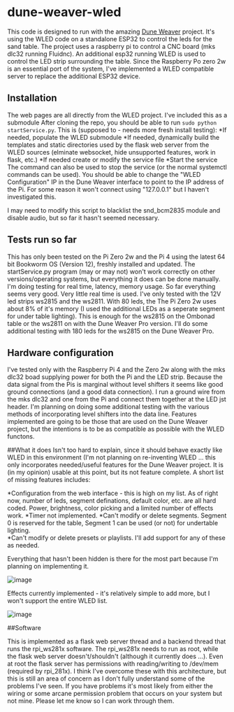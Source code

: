# dune-weaver-wled

This code is designed to run with the amazing [Dune Weaver](https://github.com/tuanchris/dune-weaver) project.  It's using the WLED code on a standalone ESP32 to control the leds for the sand table.   The project uses a raspberry pi to control a CNC board (mks dlc32 running Fluidnc).   An additional esp32 running WLED is used to control the LED strip surrounding the table.    Since the Raspberry Po zero 2w is an essential port of the system, I've implemented a WLED compatible server to replace the additional ESP32 device. 

## Installation

The web pages are all directly from the WLED project.  I've included this as a submodule  After cloning the repo, you should be able to run ```sudo python startService.py```.  This is (supposed to - needs more fresh install testing):
*If needed, populate the WLED submodule 
*If needed, dynamically build the templates and static directories used by the flask web server from the WLED sources (elminate websocket, hide unsupported features, work in flask, etc.) 
*If needed create or modify the service file
*Start the service
The command can also be used to stop the service (or the normal systemctl commands can be used).   You should be able to change the "WLED Configuration" IP in the Dune Weaver interface to point to the IP address of the Pi.  For some reason it won't connect using "127.0.0.1" but I haven't investigated this.

I may need to  modify this script to blacklist the snd_bcm2835 module and disable audio, but so far it hasn't seemed necessary.

## Tests run so far
This has only been tested on the Pi Zero 2w and the Pi 4 using the latest 64 bit Bookworm OS (Version 12), freshly installed and updated.   The startService.py program (may or may not) won't work correctly on other versions/operating systems, but everything it does can be done manually.   I'm doing testing for real time, latency, memory usage.  So far everything seems very good.  Very little real time is used.  I've only tested with the 12V led strips ws2815 and the ws2811.   With 80 leds,  the The Pi Zero 2w uses about 8% of it's memory (I used the additional LEDs as a seperate segment for under table lighting).   This is enough for the ws2815 on the Ombonad table or the ws2811 on with the Dune Weaver Pro version.   I'll do some additional testing with 180 leds for the ws2815 on the Dune Weaver Pro.

## Hardware configuration
I've tested only with the Raspberry Pi 4 and the Zero 2w along with the mks dlc32 boad supplying power for both the Pi and the LED strip.   Because the data signal from the Pis is marginal without level shifters it seems like good ground connections (and a good data connection).  I run a ground wire from the mks dlc32 and one from the Pi and connect them together at the LED jst header.   I'm planning on doing some additional testing with the various methods of incorporating level shifters into the data line.
Features implemented are going to be those that are used on the Dune Weaver project, but the intentions is to be as compatible as possible with the WLED functons.

##What it does
Isn't too hard to explain, since it should behave exactly like WLED in this environment (I'm not planning on re-inventing WLED ... this only incorporates needed/useful features for the Dune Weaver project.   It is (in my opinion) usable at this point, but its not feature complete.  A short list of missing features includes:

*Configuration from the web interface - this is high on my list.  As of right now, number of leds, segment definations, default color, etc. are all hard coded.  Power, brightness, color picking and a limited number of effects work.
*Timer not implemented.
*Can't modify or delete segments.  Segment 0 is reserved for the table, Segment 1 can be used (or not) for undertable lighting.  
*Can't modify or delete presets or playlists.  I'll add support for any of these as needed.

Everything that hasn't been hidden is there for the most part because I'm planning on implementing it.

![image](https://github.com/user-attachments/assets/4e5b012e-39f0-4214-ad64-e3564760a754)

Effects currently implemented - it's relatively simple to add more, but I won't support the entire WLED list.

![image](https://github.com/user-attachments/assets/1d8cc4c6-046f-4a80-a161-51e0ee746cd5)

##Software

This is implemented as a flask web server thread and a backend thread that runs the rpi_ws281x software.  The rpi_ws281x needs to run as root, while the flask web server doesn't/shouldn't (although it currently does ...).   Even at root the flask server has permissions with reading/writing to /dev/mem (required by rpi_281x).  I think I've overcome these with this architecture, but this is still an area of concern as I don't fully understand some of the problems I've seen.  If you have problems it's most likely from either the wiring or some arcane permission problem that occurs on your system but not mine.  Please let me know so I can work through them.






